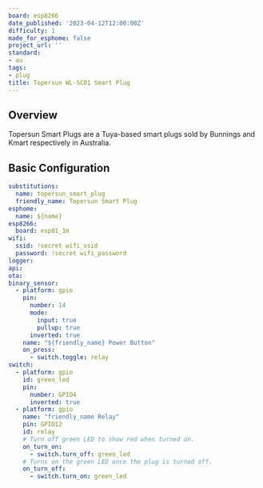 ```yaml
---
board: esp8266
date_published: '2023-04-12T12:00:00Z'
difficulty: 1
made_for_esphome: false
project_url: ''
standard:
- au
tags:
- plug
title: Topersun WL-SC01 Smart Plug
---
```


## Overview

Topersun Smart Plugs are a Tuya-based smart plugs
sold by Bunnings and Kmart respectively in Australia.

## Basic Configuration

``` yaml
substitutions:
  name: topersun_smart_plug
  friendly_name: Topersun Smart Plug
esphome:
  name: ${name}
esp8266:
  board: esp01_1m
wifi:
  ssid: !secret wifi_ssid
  password: !secret wifi_password
logger:
api:
ota:
binary_sensor:
  - platform: gpio
    pin:
      number: 14
      mode:
        input: true
        pullup: true
      inverted: true
    name: "${friendly_name} Power Button"
    on_press:
      - switch.toggle: relay
switch:
  - platform: gpio
    id: green_led
    pin:
      number: GPIO4
      inverted: true
  - platform: gpio
    name: "friendly_name Relay"
    pin: GPIO12
    id: relay
    # Turn off green LED to show red when turned on.
    on_turn_on:
      - switch.turn_off: green_led
    # Turns on the green LED once the plug is turned off.
    on_turn_off:
      - switch.turn_on: green_led
```